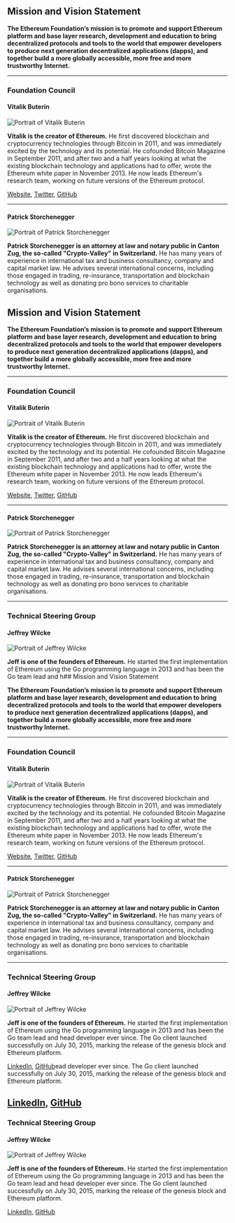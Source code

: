 ## Mission and Vision Statement

**The Ethereum Foundation’s mission is to promote and support Ethereum platform and base layer research, development and education to bring decentralized protocols and tools to the world that empower developers to produce next generation decentralized applications (dapps), and together build a more globally accessible, more free and more trustworthy Internet.**

----

### Foundation Council

#### Vitalik Buterin

![Portrait of Vitalik Buterin](/images/portraits/vitalik-buterin.jpg)

**Vitalik is the creator of Ethereum.** He first discovered blockchain and cryptocurrency technologies through Bitcoin in 2011, and was immediately excited by the technology and its potential. He cofounded Bitcoin Magazine in September 2011, and after two and a half years looking at what the existing blockchain technology and applications had to offer, wrote the Ethereum white paper in November 2013. He now leads Ethereum's research team, working on future versions of the Ethereum protocol.

[Website](http://www.vitalik.ca), [Twitter](https://twitter.com/vitalikbuterin), [GitHub](https://github.com/vbuterin/)

----
#### Patrick Storchenegger

![Portrait of Patrick Storchenegger](/images/portraits/patrick-storchenegger.jpg)

**Patrick Storchenegger is an attorney at law and notary public in Canton Zug, the so-called "Crypto-Valley" in Switzerland.** He has many years of experience in international tax and business consultancy, company and capital market law. He advises several international concerns, including those engaged in trading, re-insurance, transportation and blockchain technology as well as donating pro bono services to charitable organisations.
## Mission and Vision Statement

**The Ethereum Foundation’s mission is to promote and support Ethereum platform and base layer research, development and education to bring decentralized protocols and tools to the world that empower developers to produce next generation decentralized applications (dapps), and together build a more globally accessible, more free and more trustworthy Internet.**

----

### Foundation Council

#### Vitalik Buterin

![Portrait of Vitalik Buterin](/images/portraits/vitalik-buterin.jpg)

**Vitalik is the creator of Ethereum.** He first discovered blockchain and cryptocurrency technologies through Bitcoin in 2011, and was immediately excited by the technology and its potential. He cofounded Bitcoin Magazine in September 2011, and after two and a half years looking at what the existing blockchain technology and applications had to offer, wrote the Ethereum white paper in November 2013. He now leads Ethereum's research team, working on future versions of the Ethereum protocol.

[Website](http://www.vitalik.ca), [Twitter](https://twitter.com/vitalikbuterin), [GitHub](https://github.com/vbuterin/)

----
#### Patrick Storchenegger

![Portrait of Patrick Storchenegger](/images/portraits/patrick-storchenegger.jpg)

**Patrick Storchenegger is an attorney at law and notary public in Canton Zug, the so-called "Crypto-Valley" in Switzerland.** He has many years of experience in international tax and business consultancy, company and capital market law. He advises several international concerns, including those engaged in trading, re-insurance, transportation and blockchain technology as well as donating pro bono services to charitable organisations.

----

### Technical Steering Group

#### Jeffrey Wilcke

![Portrait of Jeffrey Wilcke](/images/portraits/Jeffrey.jpg)

**Jeff is one of the founders of Ethereum.** He started the first implementation of Ethereum using the Go programming language in 2013 and has been the Go team lead and h## Mission and Vision Statement

**The Ethereum Foundation’s mission is to promote and support Ethereum platform and base layer research, development and education to bring decentralized protocols and tools to the world that empower developers to produce next generation decentralized applications (dapps), and together build a more globally accessible, more free and more trustworthy Internet.**

----

### Foundation Council

#### Vitalik Buterin

![Portrait of Vitalik Buterin](/images/portraits/vitalik-buterin.jpg)

**Vitalik is the creator of Ethereum.** He first discovered blockchain and cryptocurrency technologies through Bitcoin in 2011, and was immediately excited by the technology and its potential. He cofounded Bitcoin Magazine in September 2011, and after two and a half years looking at what the existing blockchain technology and applications had to offer, wrote the Ethereum white paper in November 2013. He now leads Ethereum's research team, working on future versions of the Ethereum protocol.

[Website](http://www.vitalik.ca), [Twitter](https://twitter.com/vitalikbuterin), [GitHub](https://github.com/vbuterin/)

----
#### Patrick Storchenegger

![Portrait of Patrick Storchenegger](/images/portraits/patrick-storchenegger.jpg)

**Patrick Storchenegger is an attorney at law and notary public in Canton Zug, the so-called "Crypto-Valley" in Switzerland.** He has many years of experience in international tax and business consultancy, company and capital market law. He advises several international concerns, including those engaged in trading, re-insurance, transportation and blockchain technology as well as donating pro bono services to charitable organisations.

----

### Technical Steering Group

#### Jeffrey Wilcke

![Portrait of Jeffrey Wilcke](/images/portraits/Jeffrey.jpg)

**Jeff is one of the founders of Ethereum.** He started the first implementation of Ethereum using the Go programming language in 2013 and has been the Go team lead and head developer ever since. The Go client launched successfully on July 30, 2015, marking the release of the genesis block and Ethereum platform. 

[LinkedIn](https://www.linkedin.com/in/jeffreywilcke), [GitHub](https://github.com/obscuren)ead developer ever since. The Go client launched successfully on July 30, 2015, marking the release of the genesis block and Ethereum platform. 

[LinkedIn](https://www.linkedin.com/in/jeffreywilcke), [GitHub](https://github.com/obscuren)
----

### Technical Steering Group

#### Jeffrey Wilcke

![Portrait of Jeffrey Wilcke](/images/portraits/Jeffrey.jpg)

**Jeff is one of the founders of Ethereum.** He started the first implementation of Ethereum using the Go programming language in 2013 and has been the Go team lead and head developer ever since. The Go client launched successfully on July 30, 2015, marking the release of the genesis block and Ethereum platform. 

[LinkedIn](https://www.linkedin.com/in/jeffreywilcke), [GitHub](https://github.com/obscuren)



